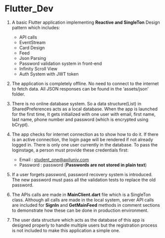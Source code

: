 # Flutter_Dev

1. A basic Flutter application implementing **Reactive and SingleTon** Design pattern which includes:
   - API calls
   - EventStream
   - Card Design
   - Feed
   - Json Parsing
   - Password validation system in front-end
   - Infinity Scroll View
   - Auth System with JWT token
  
2. The application is completely offline. No need to connect to the internet to fetch data. All JSON responses can be found in the ‘assets/json’ folder.

3. There is no online database system. So a data structure(List) in SharedPreferences acts as a local database. When the app is launched for the first time, It gets initialized with one user with email, first name, last name, phone number and password (which is encrypted using bCrypt).

4. The app checks for internet connection as to show how to do it. If there is an active connection, the login page will be rendered if not already logged in. There is only one user currently in the database. To pass the loginstage, a person must provide these credentials first:
   - Email     : student_one@axiluniv.com
   - Password  : password (**Passwords are not stored in plain text**)
   
5. If a user forgets password, password recovery system is introduced. The new password must pass all the validation tests to replace the old password.

6. The APIs calls are made in **MainClient.dart** file which is a SingleTon class. Although all calls are made in the local system, server API calls are included for **SignIn** and **GetMainFeed** methods in comment sections to demonstrate how these can be done in production environment.

7. The user data structure which acts as the database of this app is designed properly to handle multiple users but the registration process is not included to make this application a simple one.
